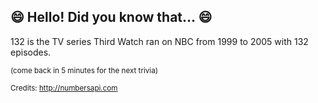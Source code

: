 ## 😄 Hello! Did you know that... 😄
132 is the TV series Third Watch ran on NBC from 1999 to 2005 with 132 episodes.

<sup>(come back in 5 minutes for the next trivia)</sup>


<sup>Credits: http://numbersapi.com</sup>
